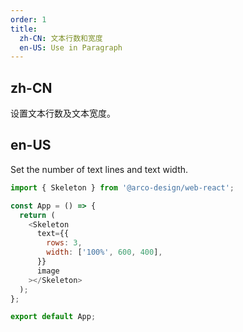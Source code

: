 ```yaml
---
order: 1
title: 
  zh-CN: 文本行数和宽度
  en-US: Use in Paragraph
---
```


## zh-CN

设置文本行数及文本宽度。

## en-US

Set the number of text lines and text width.

```js
import { Skeleton } from '@arco-design/web-react';

const App = () => {
  return (
    <Skeleton
      text={{
        rows: 3,
        width: ['100%', 600, 400],
      }}
      image
    ></Skeleton>
  );
};

export default App;
```

